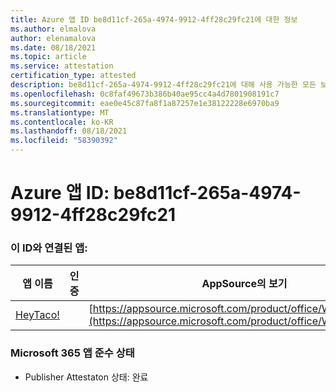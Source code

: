 ```yaml
---
title: Azure 앱 ID be8d11cf-265a-4974-9912-4ff28c29fc21에 대한 정보
ms.author: elmalova
author: elenamalova
ms.date: 08/18/2021
ms.topic: article
ms.service: attestation
certification_type: attested
description: be8d11cf-265a-4974-9912-4ff28c29fc21에 대해 사용 가능한 모든 보안 및 규정 준수 정보입니다.
ms.openlocfilehash: 0c8faf49673b386b40ae95cc4a4d7801908191c7
ms.sourcegitcommit: eae0e45c87fa8f1a87257e1e38122228e6970ba9
ms.translationtype: MT
ms.contentlocale: ko-KR
ms.lasthandoff: 08/18/2021
ms.locfileid: "58390392"
---
```

# <a name="azure-app-id-be8d11cf-265a-4974-9912-4ff28c29fc21"></a>Azure 앱 ID: be8d11cf-265a-4974-9912-4ff28c29fc21


### <a name="apps-associated-with-this-id"></a>이 ID와 연결된 앱:
| **앱 이름** | **인증** | **AppSource의 보기** |
|--------------|---------------|-----------------------|
| [HeyTaco!](https://docs.microsoft.com/microsoft-365-app-certification/forward/WA200001346) |  | [https://appsource.microsoft.com/product/office/WA200001346](https://appsource.microsoft.com/product/office/WA200001346) |

### <a name="microsoft-365-app-compliance-status"></a>Microsoft 365 앱 준수 상태
- Publisher Attestaton 상태: 완료
